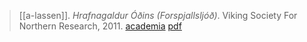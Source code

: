 > [[a-lassen]]. *Hrafnagaldur Óðins (Forspjallsljóð)*. Viking Society For Northern Research, 2011. [academia](https://www.academia.edu/8798777/HRAFNAGALDUR-%C3%93%C3%90INS-FORSPJALLSLJ%C3%93%C3%90-) [pdf](a/a-lassen2011.pdf)